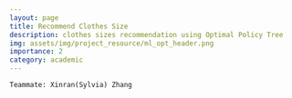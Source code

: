 ```yaml
---
layout: page
title: Recommend Clothes Size 
description: clothes sizes recommendation using Optimal Policy Tree
img: assets/img/project_resource/ml_opt_header.png
importance: 2
category: academic
---
```


```
Teammate: Xinran(Sylvia) Zhang
```
